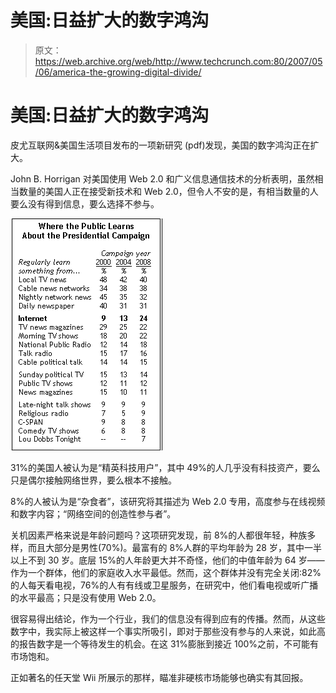 # 美国:日益扩大的数字鸿沟 

> 原文：<https://web.archive.org/web/http://www.techcrunch.com:80/2007/05/06/america-the-growing-digital-divide/>

# 美国:日益扩大的数字鸿沟

皮尤互联网&美国生活项目发布的一项新研究 (pdf)发现，美国的数字鸿沟正在扩大。

John B. Horrigan 对美国使用 Web 2.0 和广义信息通信技术的分析表明，虽然相当数量的美国人正在接受新技术和 Web 2.0，但令人不安的是，有相当数量的人要么没有得到信息，要么选择不参与。

![pew1.png](img/7f471c9885fd5469e1a05e1269a66631.png)

31%的美国人被认为是“精英科技用户”，其中 49%的人几乎没有科技资产，要么只是偶尔接触网络世界，要么根本不接触。

8%的人被认为是“杂食者”，该研究将其描述为 Web 2.0 专用，高度参与在线视频和数字内容；“网络空间的创造性参与者”。

关机因素严格来说是年龄问题吗？这项研究发现，前 8%的人都很年轻，种族多样，而且大部分是男性(70%)。最富有的 8%人群的平均年龄为 28 岁，其中一半以上不到 30 岁。底层 15%的人年龄更大并不奇怪，他们的中值年龄为 64 岁——作为一个群体，他们的家庭收入水平最低。然而，这个群体并没有完全关闭:82%的人每天看电视，76%的人有有线或卫星服务，在研究中，他们看电视或听广播的水平最高；只是没有使用 Web 2.0。

很容易得出结论，作为一个行业，我们的信息没有得到应有的传播。然而，从这些数字中，我实际上被这样一个事实所吸引，即对于那些没有参与的人来说，如此高的报告数字是一个等待发生的机会。在这 31%膨胀到接近 100%之前，不可能有市场饱和。

正如著名的任天堂 Wii 所展示的那样，瞄准非硬核市场能够也确实有其回报。